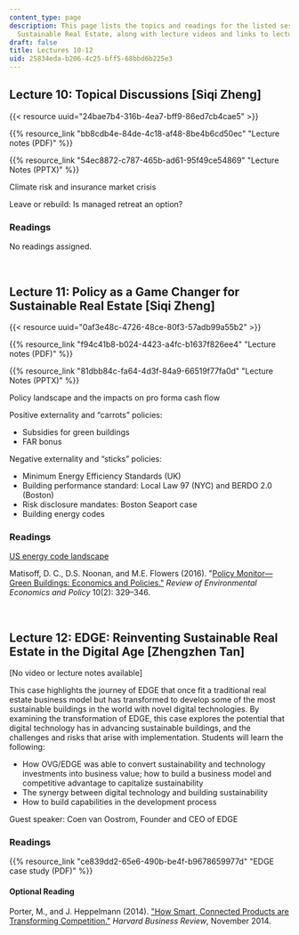 ```yaml
---
content_type: page
description: This page lists the topics and readings for the listed sessions of 11.350
  Sustainable Real Estate, along with lecture videos and links to lecture slides.
draft: false
title: Lectures 10-12
uid: 25834eda-b206-4c25-bff5-68bbd6b225e3
---
```

## Lecture 10: Topical Discussions \[Siqi Zheng\]

{{< resource uuid="24bae7b4-316b-4ea7-bff9-86ed7cb4cae5" >}}

{{% resource_link "bb8cdb4e-84de-4c18-af48-8be4b6cd50ec" "Lecture notes (PDF)" %}}

{{% resource_link "54ec8872-c787-465b-ad61-95f49ce54869" "Lecture Notes (PPTX)" %}}

Climate risk and insurance market crisis  

Leave or rebuild: Is managed retreat an option?  

### Readings

No readings assigned.

 

## Lecture 11: Policy as a Game Changer for Sustainable Real Estate \[Siqi Zheng\]   

{{< resource uuid="0af3e48c-4726-48ce-80f3-57adb99a55b2" >}}

{{% resource_link "f94c41b8-b024-4423-a4fc-b1637f826ee4" "Lecture notes (PDF)" %}}

{{% resource_link "81dbb84c-fa64-4d3f-84a9-66519f77fa0d" "Lecture Notes (PPTX)" %}}

Policy landscape and the impacts on pro forma cash flow   

Positive externality and “carrots” policies:   

- Subsidies for green buildings   
- FAR bonus   

Negative externality and “sticks” policies:

- Minimum Energy Efficiency Standards (UK)   
- Building performance standard: Local Law 97 (NYC) and BERDO 2.0 (Boston)   
- Risk disclosure mandates: Boston Seaport case   
- Building energy codes   

### Readings

[US energy code landscape](https://www.energycodes.gov/status)

Matisoff, D. C., D.S. Noonan, and M.E. Flowers (2016). "[Policy Monitor—Green Buildings: Economics and Policies."](https://www.journals.uchicago.edu/doi/full/10.1093/reep/rew009) *Review of Environmental Economics and Policy* 10(2): 329–346.

 

## Lecture 12: EDGE: Reinventing Sustainable Real Estate in the Digital Age \[Zhengzhen Tan\]  

\[No video or lecture notes available\]

This case highlights the journey of EDGE that once fit a traditional real estate business model but has transformed to develop some of the most sustainable buildings in the world with novel digital technologies. By examining the transformation of EDGE, this case explores the potential that digital technology has in advancing sustainable buildings, and the challenges and risks that arise with implementation. Students will learn the following:

- How OVG/EDGE was able to convert sustainability and technology investments into business value; how to build a business model and competitive advantage to capitalize sustainability
- The synergy between digital technology and building sustainability
- How to build capabilities in the development process 

Guest speaker: Coen van Oostrom, Founder and CEO of EDGE

### Readings

{{% resource_link "ce839dd2-65e6-490b-be4f-b9678659977d" "EDGE case study (PDF)" %}}

#### Optional Reading

Porter, M., and J. Heppelmann (2014). ["How Smart, Connected Products are Transforming Competition."](https://hbr.org/2014/11/how-smart-connected-products-are-transforming-competition) *Harvard Business Review*, November 2014.